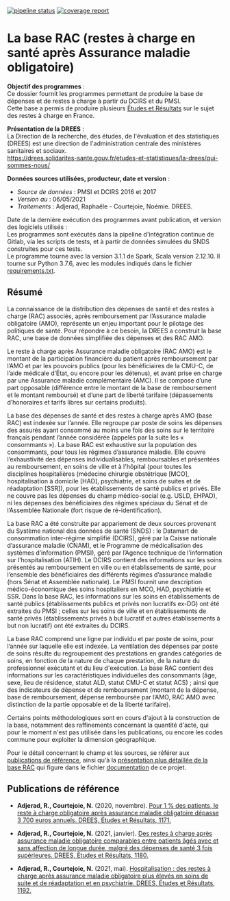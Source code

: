 [![pipeline status](https://gitlab.com/DREES_code/OSAM/bameds/open_base_rac_snds/badges/master/pipeline.svg)](https://gitlab.com/DREES_code/OSAM/bameds/open_base_rac_snds/-/commits/master)  [![coverage report](https://gitlab.com/DREES_code/OSAM/bameds/open_base_rac_snds/badges/master/coverage.svg)](https://gitlab.com/DREES_code/OSAM/bameds/open_base_rac_snds/-/commits/master)

# La base RAC (restes à charge en santé après Assurance maladie obligatoire)

**Objectif des programmes** :  
Ce dossier fournit les programmes permettant de produire la base de dépenses
et de restes à charge à partir du DCIRS et du PMSI.   
Cette base a permis de produire plusieurs [Études et Résultats](#publications-de-r%C3%A9f%C3%A9rence) sur le sujet des restes à charge en France. 

**Présentation de la DREES** :  
La Direction de la recherche, des études, de l'évaluation et des statistiques (DREES) 
est une direction de l'administration centrale des ministères sanitaires et sociaux.  
https://drees.solidarites-sante.gouv.fr/etudes-et-statistiques/la-drees/qui-sommes-nous/

**Données sources utilisées, producteur, date et version** : 
- *Source de données* : PMSI et DCIRS 2016 et 2017 
- *Version au* : 06/05/2021
- *Traitements* : Adjerad, Raphaële - Courtejoie, Noémie. DREES.


Date de la dernière exécution des programmes avant publication, et version des logiciels utilisés :   
Les programmes sont exécutés dans la pipeline d'intégration continue de Gitlab, via les scripts de tests,
et à partir de données simulées du SNDS construites pour ces tests.  
Le programme tourne avec la version 3.1.1 de Spark, Scala version 2.12.10.
Il tourne sur Python 3.7.6, avec les modules indiqués dans le fichier [requirements.txt](requirements.txt).

## Résumé

La connaissance de la distribution des dépenses de santé et des restes à charge (RAC) associés, 
après remboursement par l’Assurance maladie obligatoire (AMO), représente un enjeu important pour 
le pilotage des politiques de santé. Pour répondre à ce besoin, la DREES a construit la base RAC, une base de données 
simplifiée des dépenses et des RAC AMO. 

Le reste à charge après Assurance maladie obligatoire (RAC AMO) est le montant de la participation 
financière du patient après remboursement par l’AMO et par les pouvoirs publics (pour les bénéficiaires de la 
CMU-C, de l’aide médicale d’État, ou encore pour les détenus), et avant prise en charge par une Assurance maladie 
complémentaire (AMC). Il se compose d’une part opposable (différence entre le montant de la base de remboursement 
et le montant remboursé) et d’une part de liberté tarifaire (dépassements d’honoraires et tarifs libres sur 
certains produits).

La base des dépenses de santé et des restes à charge après AMO (base RAC) est indexée sur l’année. 
Elle regroupe par poste de soins les dépenses des assurés ayant consommé au moins une fois des soins sur 
le territoire français pendant l’année considérée (appelés par la suite les « consommants »). 
La base RAC est exhaustive sur la population des consommants, pour tous les régimes d’assurance maladie. 
Elle couvre l’exhaustivité des dépenses individualisables, remboursables et présentées au remboursement, 
en soins de ville et à l'hôpital (pour toutes les disciplines hospitalières (médecine chirurgie obstétrique [MCO], 
hospitalisation à domicile [HAD], psychiatrie, et soins de suites et de réadaptation [SSR]), pour les 
établissements de santé publics et privés. Elle ne couvre pas les dépenses du champ médico-social (e.g. USLD, EHPAD),
 ni les dépenses des bénéficiaires des régimes spéciaux du Sénat et de l’Assemblée Nationale 
 (fort risque de ré-identification).

La base RAC a été construite par appariement de deux sources provenant du Système national des données de santé (SNDS) : 
le Datamart de consommation inter-régime simplifié (DCIRS), géré par la Caisse nationale d’assurance maladie (CNAM), 
et le Programme de médicalisation des systèmes d’information (PMSI), géré par l’Agence technique de l’information sur 
l’hospitalisation (ATIH). Le DCIRS contient des informations sur les soins présentés au remboursement en ville ou en 
établissements de santé, pour l’ensemble des bénéficiaires des différents régimes d’assurance maladie 
(hors Sénat et Assemblée nationale). Le PMSI fournit une description médico-économique des soins hospitaliers 
en MCO, HAD, psychiatrie et SSR. Dans la base RAC, les informations sur les soins en établissements de 
santé publics (établissements publics et privés non lucratifs ex-DG) ont été extraites du PMSI ; 
celles sur les soins de ville et en établissements de santé privés (établissements privés à but lucratif et 
autres établissements à but non lucratif) ont été extraites du DCIRS.

La base RAC comprend une ligne par individu et par poste de soins, pour l’année sur laquelle elle est indexée. La ventilation des dépenses par poste de soins résulte du regroupement des prestations en grandes catégories de soins, en fonction de la nature de chaque prestation, de la nature du professionnel exécutant et du lieu d'exécution. La base RAC contient des informations sur les caractéristiques individuelles des consommants (âge, sexe, lieu de résidence, statut ALD, statut CMU-C et statut ACS) ; ainsi que des indicateurs de dépense et de remboursement (montant de la dépense, base de remboursement, dépense remboursée par l’AMO, RAC AMO avec distinction de 
la partie opposable et de la liberté tarifaire).

Certains points méthodologiques sont en cours d'ajout à la construction de la base, notamment des raffinements concernant
la quantité d'acte, qui pour le moment n'est pas utilisée dans les publications, ou encore les codes commune pour
exploiter la dimension géographique. 

Pour le détail concernant le champ et les sources, se référer aux [publications de référence](#publications-de-r%C3%A9f%C3%A9rence), ainsi qu'à la [présentation plus détaillée de la base RAC](../documentation/presentation_generale.md) qui figure dans le fichier [documentation](../documentation) de ce projet.

## Publications de référence

-	**Adjerad, R., Courtejoie, N.** (2020, novembre). 
[Pour 1 % des patients, le reste à charge obligatoire après assurance maladie obligatoire dépasse 3 700 euros annuels. 
DREES, Études et Résultats, 1171.](https://drees.solidarites-sante.gouv.fr/sites/default/files/2021-02/ER_1171_BAT%20BIS.pdf) 

-	**Adjerad, R., Courtejoie, N.** (2021, janvier). 
[Des restes à charge après assurance maladie obligatoire comparables entre patients âgés avec et sans affection de 
longue durée, malgré des dépenses de santé 3 fois supérieures. 
DREES, Études et Résultats, 1180.](https://drees.solidarites-sante.gouv.fr/sites/default/files/2021-02/er_1180.pdf) 

-	**Adjerad, R., Courtejoie, N.** (2021, mai). 
[Hospitalisation : des restes à charge après assurance maladie obligatoire plus élevés en soins de suite et de 
réadaptation et en psychiatrie. 
DREES, Études et Résultats, 1192.](https://drees.solidarites-sante.gouv.fr/sites/default/files/2021-05/ER1192.pdf) 


